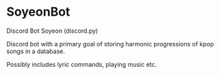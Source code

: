 # SoyeonBot
Discord Bot Soyeon (discord.py)

Discord bot with a primary goal of storing harmonic progressions of kpop songs in a database.

Possibly includes lyric commands, playing music etc.
